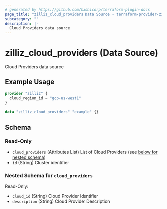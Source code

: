```yaml
---
# generated by https://github.com/hashicorp/terraform-plugin-docs
page_title: "zilliz_cloud_providers Data Source - terraform-provider-zilliz"
subcategory: ""
description: |-
  Cloud Providers data source
---
```


# zilliz_cloud_providers (Data Source)

Cloud Providers data source

## Example Usage

```terraform
provider "zilliz" {
  cloud_region_id = "gcp-us-west1"
}

data "zilliz_cloud_providers" "example" {}
```

<!-- schema generated by tfplugindocs -->
## Schema

### Read-Only

- `cloud_providers` (Attributes List) List of Cloud Providers (see [below for nested schema](#nestedatt--cloud_providers))
- `id` (String) Cluster identifier

<a id="nestedatt--cloud_providers"></a>
### Nested Schema for `cloud_providers`

Read-Only:

- `cloud_id` (String) Cloud Provider Identifier
- `description` (String) Cloud Provider Description
